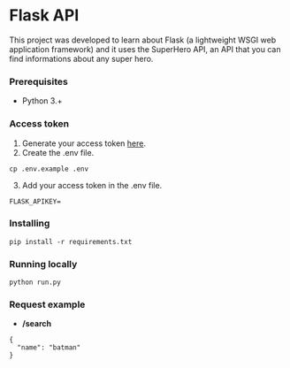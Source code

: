 # Flask API

This project was developed to learn about Flask (a lightweight WSGI web application framework) and it uses the SuperHero API, an API that you can find informations about any super hero.

### Prerequisites
- Python 3.+

### Access token
1. Generate your access token [here](https://superheroapi.com/).
2. Create the .env file.
```
cp .env.example .env
```
3. Add your access token in the .env file.
```
FLASK_APIKEY=
```

### Installing
```
pip install -r requirements.txt
```

### Running locally
```
python run.py
```

### Request example
- **/search**
```
{
  "name": "batman"
}
```

